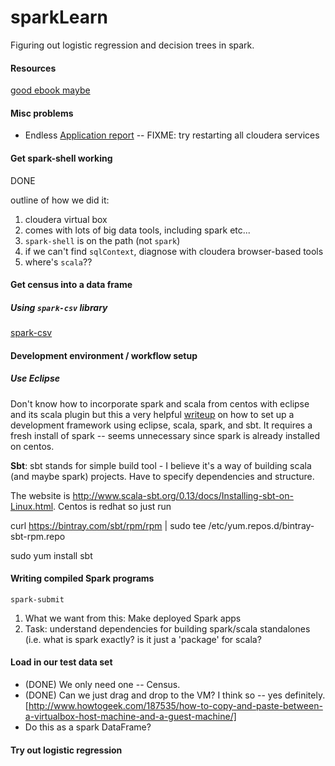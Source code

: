 # sparkLearn

Figuring out logistic regression and decision trees in spark.

#### Resources

[good ebook maybe](https://jaceklaskowski.gitbooks.io/mastering-apache-spark/)

#### Misc problems

* Endless [Application report](http://stackoverflow.com/questions/30828879/application-report-for-application-state-accepted-never-ends-for-spark-submi) -- FIXME: try restarting all cloudera services

#### Get spark-shell working

DONE

outline of how we did it:

1. cloudera virtual box
2. comes with lots of big data tools, including spark etc...
3. `spark-shell` is on the path (not `spark`)
4. if we can't find `sqlContext`, diagnose with cloudera browser-based tools
5. where's `scala`??

#### Get census into a data frame

##### Using `spark-csv` library

[spark-csv](https://github.com/databricks/spark-csv)

#### Development environment / workflow setup

##### Use Eclipse 

Don't know how to incorporate spark and scala from centos with eclipse and its scala plugin but this a very helpful [writeup](http://www.nodalpoint.com/development-and-deployment-of-spark-applications-with-scala-eclipse-and-sbt-part-1-installation-configuration/) on how to set up a development framework using eclipse, scala, spark, and sbt. It requires a fresh install of spark -- seems unnecessary since spark is already installed on centos.

**Sbt**:
sbt stands for simple build tool - I believe it's a way of building scala (and maybe spark) projects. Have to specify dependencies and structure.

The website is http://www.scala-sbt.org/0.13/docs/Installing-sbt-on-Linux.html. Centos is redhat so just run

curl https://bintray.com/sbt/rpm/rpm | sudo tee /etc/yum.repos.d/bintray-sbt-rpm.repo

sudo yum install sbt



#### Writing compiled Spark programs

`spark-submit`

1. What we want from this:  Make deployed Spark apps
2. Task:  understand dependencies for building spark/scala standalones (i.e. what is spark exactly?  is it just a 'package' for scala?

#### Load in our test data set

* (DONE) We only need one -- Census.
* (DONE) Can we just drag and drop to the VM?  I think so -- yes definitely. [http://www.howtogeek.com/187535/how-to-copy-and-paste-between-a-virtualbox-host-machine-and-a-guest-machine/]
* Do this as a spark DataFrame?

#### Try out logistic regression

